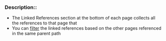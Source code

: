 ### Description::
- The Linked References section at the bottom of each page collects all the references to that page that 
- You can [filter](Filter.md) the linked references based on the other pages referenced in the same parent path
